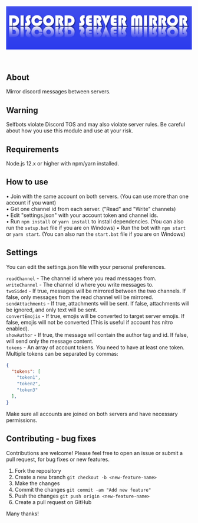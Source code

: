 <div align="center">
  <br />
  <p>
    <img src="./logo.png" width="800" alt="discord-server-mirror" />
  </p>
  <br />
</div>

## About
Mirror discord messages between servers.

## Warning
Selfbots violate Discord TOS and may also violate server rules. Be careful about how you use this module and use at your risk.

## Requirements
Node.js 12.x or higher with npm/yarn installed.

## How to use
• Join with the same account on both servers. (You can use more than one account if you want)  
• Get one channel id from each server. ("Read" and "Write" channels)  
• Edit "settings.json" with your account token and channel ids.  
• Run `npm install` or `yarn install` to install dependencies. (You can also run the `setup.bat` file if you are on Windows)
• Run the bot with `npm start` or `yarn start`. (You can also run the `start.bat` file if you are on Windows) 

## Settings
You can edit the settings.json file with your personal preferences.

`readChannel` - The channel id where you read messages from.  
`writeChannel` - The channel id where you write messages to.  
`twoSided` - If true, messages will be mirrored between the two channels. If false, only messages from the read channel will be mirrored.  
`sendAttachments` - If true, attachments will be sent. If false, attachments will be ignored, and only text will be sent.  
`convertEmojis` - If true, emojis will be converted to target server emojis. If false, emojis will not be converted (This is useful if account has nitro enabled).  
`showAuthor` - If true, the message will contain the author tag and id. If false, will send only the message content.  
`tokens` - An array of account tokens. You need to have at least one token.  
Multiple tokens can be separated by commas:
```json
{
  "tokens": [
    "token1",
    "token2",
    "token3"
  ],
}
```

Make sure all accounts are joined on both servers and have necessary permissions.

## Contributing - bug fixes
Contributions are welcome! Please feel free to open an issue or submit a pull request, for bug fixes or new features.

1. Fork the repository
2. Create a new branch `git checkout -b <new-feature-name>`
3. Make the changes
4. Commit the changes `git commit -am "Add new feature"`
5. Push the changes `git push origin <new-feature-name>`
6. Create a pull request on GitHub

Many thanks!
